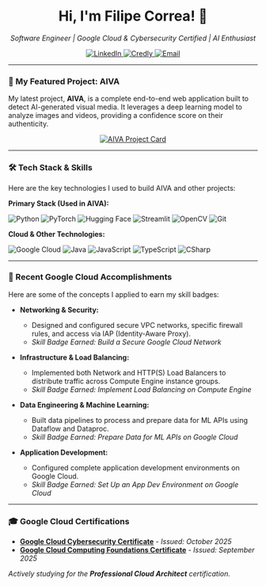<h1 align="center">Hi, I'm Filipe Correa! 👋</h1>
<p align="center">
  <em>Software Engineer | Google Cloud & Cybersecurity Certified | AI Enthusiast</em>
</p>

<p align="center">
  <a href="https://www.linkedin.com/in/COLE_SEU_USUARIO_DO_LINKEDIN_AQUI" target="_blank" rel="noopener noreferrer">
    <img src="https://img.shields.io/badge/LinkedIn-Connect-0A66C2?style=for-the-badge&logo=linkedin&logoColor=white" alt="LinkedIn"/>
  </a>
  <a href="https://www.credly.com/users/filipe-correa.ab66564b" target="_blank" rel="noopener noreferrer">
    <img src="https://img.shields.io/badge/Credly-Credentials-1f972d?style=for-the-badge&logo=credly&logoColor=white" alt="Credly"/>
  </a>
  <a href="mailto:felipe.silva.correa@gmail.com" target="_blank" rel="noopener noreferrer">
    <img src="https://img.shields.io/badge/Email-Get_in_Touch-D14836?style=for-the-badge&logo=gmail&logoColor=white" alt="Email"/>
  </a>
</p>

---

### 🚀 My Featured Project: AIVA
My latest project, **AIVA**, is a complete end-to-end web application built to detect AI-generated visual media. It leverages a deep learning model to analyze images and videos, providing a confidence score on their authenticity.

<p align="center">
  <a href="https://github.com/filipebelt/aiva">
    <img src="https://github-readme-stats.vercel.app/api/pin/?username=filipebelt&repo=aiva&theme=dark&bg_color=0B0B0F&border_color=8A2BE2&title_color=FFFFFF&text_color=A0A0B0" alt="AIVA Project Card">
  </a>
</p>

---

### 🛠️ Tech Stack & Skills

Here are the key technologies I used to build AIVA and other projects:

**Primary Stack (Used in AIVA):**

![Python](https://img.shields.io/badge/Python-3776AB?style=for-the-badge&logo=python&logoColor=white)
![PyTorch](https://img.shields.io/badge/PyTorch-EE4C2C?style=for-the-badge&logo=pytorch&logoColor=white)
![Hugging Face](https://img.shields.io/badge/Hugging_Face-Transformers-FFD21E?style=for-the-badge&logo=huggingface&logoColor=black)
![Streamlit](https://img.shields.io/badge/Streamlit-FF4B4B?style=for-the-badge&logo=streamlit&logoColor=white)
![OpenCV](https://img.shields.io/badge/OpenCV-5C3EE8?style=for-the-badge&logo=opencv&logoColor=white)
![Git](https://img.shields.io/badge/Git-F05033?style=for-the-badge&logo=git&logoColor=white)

**Cloud & Other Technologies:**

![Google Cloud](https://img.shields.io/badge/Google_Cloud-4285F4?style=for-the-badge&logo=google-cloud&logoColor=white)
![Java](https://img.shields.io/badge/Java-007396?style=for-the-badge&logo=java&logoColor=white)
![JavaScript](https://img.shields.io/badge/JavaScript-F7DF1E?style=for-the-badge&logo=javascript&logoColor=black)
![TypeScript](https://img.shields.io/badge/TypeScript-3178C6?style=for-the-badge&logo=typescript&logoColor=white)
![CSharp](https://img.shields.io/badge/C%23-239120?style=for-the-badge&logo=c-sharp&logoColor=white)

---

### 📜 Recent Google Cloud Accomplishments

Here are some of the concepts I applied to earn my skill badges:

- **Networking & Security:**
  - Designed and configured secure VPC networks, specific firewall rules, and access via IAP (Identity-Aware Proxy).
  - *Skill Badge Earned: Build a Secure Google Cloud Network*

- **Infrastructure & Load Balancing:**
  - Implemented both Network and HTTP(S) Load Balancers to distribute traffic across Compute Engine instance groups.
  - *Skill Badge Earned: Implement Load Balancing on Compute Engine*

- **Data Engineering & Machine Learning:**
  - Built data pipelines to process and prepare data for ML APIs using Dataflow and Dataproc.
  - *Skill Badge Earned: Prepare Data for ML APIs on Google Cloud*

- **Application Development:**
  - Configured complete application development environments on Google Cloud.
  - *Skill Badge Earned: Set Up an App Dev Environment on Google Cloud*

---

### 🎓 Google Cloud Certifications

- **[Google Cloud Cybersecurity Certificate](https://www.credly.com/users/filipe-correa.ab66564b)** - *Issued: October 2025*
- **[Google Cloud Computing Foundations Certificate](https://www.credly.com/users/filipe-correa.ab66564b)** - *Issued: September 2025*

*Actively studying for the **Professional Cloud Architect** certification.*
